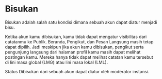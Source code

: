 # Bisukan

Bisukan adalah salah satu kondisi dimana sebuah akun dapat diatur menjadi bisu.

Ketika akun kamu dibisukan, kamu tidak dapat mengatur visibilitas dari catatanmu ke Publik.
Beranda, Pengikut, dan Pesan Langsung masih tetap dapat dipilih. Jadi meskipun jika akun kamu dibisukan, pengikut serta pengunjung langsung dari halaman profil kamu masih dapat melihat postingan kamu.
Mereka hanya tidak dapat melihat catatan kamu tersebut di lini masa global (LMG) atau lini masa lokal (LML).

Status Dibisukan dari sebuah akun dapat diatur oleh moderator instansi.
